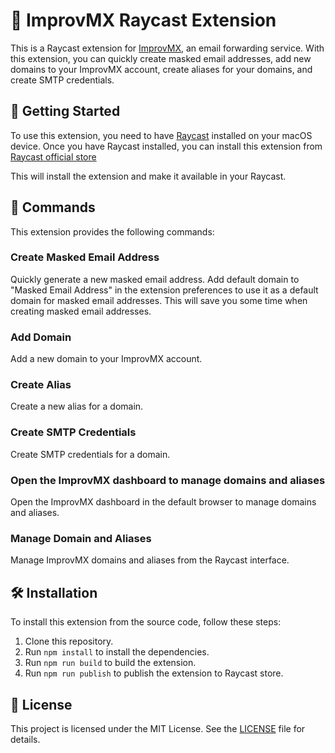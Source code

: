# 📧 ImprovMX Raycast Extension

This is a Raycast extension for [ImprovMX](https://improvmx.com/), an email forwarding service. With this extension, you can quickly create masked email addresses, add new domains to your ImprovMX account, create aliases for your domains, and create SMTP credentials.

## 🚀 Getting Started

To use this extension, you need to have [Raycast](https://raycast.com/) installed on your macOS device. Once you have Raycast installed, you can install this extension from [Raycast official store](https://www.raycast.com/ImprovMX/improvmx)

This will install the extension and make it available in your Raycast.

## 🔧 Commands

This extension provides the following commands:

### Create Masked Email Address

Quickly generate a new masked email address. Add default domain to "Masked Email Address" in the extension preferences to use it as a default domain for masked email addresses. This will save you some time when creating masked email addresses.

### Add Domain

Add a new domain to your ImprovMX account.

### Create Alias

Create a new alias for a domain.

### Create SMTP Credentials

Create SMTP credentials for a domain.

### Open the ImprovMX dashboard to manage domains and aliases

Open the ImprovMX dashboard in the default browser to manage domains and aliases.

### Manage Domain and Aliases

Manage ImprovMX domains and aliases from the Raycast interface.

## 🛠️ Installation

To install this extension from the source code, follow these steps:

1.  Clone this repository.
2.  Run `npm install` to install the dependencies.
3.  Run `npm run build` to build the extension.
4.  Run `npm run publish` to publish the extension to Raycast store.

## 📝 License

This project is licensed under the MIT License. See the [LICENSE](https://chat.openai.com/LICENSE) file for details.
